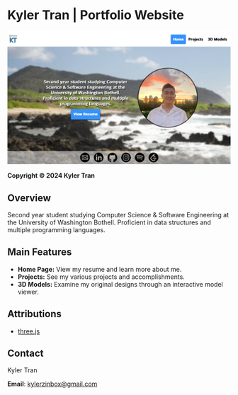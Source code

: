 # Kyler Tran | Portfolio Website
![Website Preview](preview.png)

**Copyright &copy; 2024 Kyler Tran**

## Overview
Second year student studying Computer Science & Software Engineering at the University of Washington Bothell. Proficient in data structures and multiple programming languages.

## Main Features
- **Home Page:** View my resume and learn more about me.
- **Projects:** See my various projects and accomplishments.
- **3D Models:** Examine my original designs through an interactive model viewer.

## Attributions
- [three.js](https://github.com/mrdoob/three.js/)

## Contact
Kyler Tran

**Email**: [kylerzinbox@gmail.com](mailto:kylerzinbox@gmail.com)
